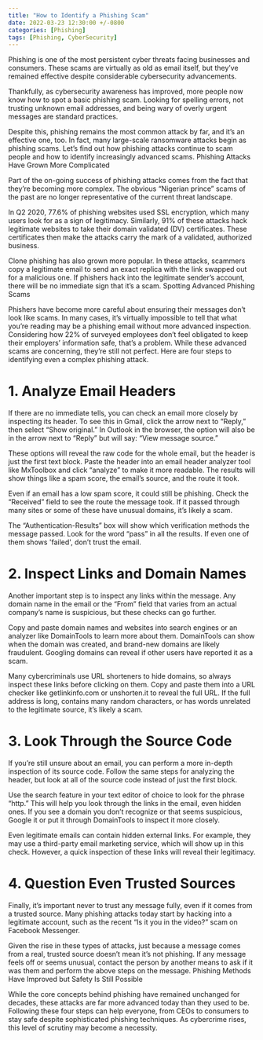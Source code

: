 ```yaml
---
title: "How to Identify a Phishing Scam"
date: 2022-03-23 12:30:00 +/-0800
categories: [Phishing]
tags: [Phishing, CyberSecurity]
---
```


Phishing is one of the most persistent cyber threats facing businesses and consumers. These scams are virtually as old as email itself, but they’ve remained effective despite considerable cybersecurity advancements.  

Thankfully, as cybersecurity awareness has improved, more people now know how to spot a basic phishing scam. Looking for spelling errors, not trusting unknown email addresses, and being wary of overly urgent messages are standard practices.  

Despite this, phishing remains the most common attack by far, and it’s an effective one, too. In fact, many large-scale ransomware attacks begin as phishing scams. Let’s find out how phishing attacks continue to scam people and how to identify increasingly advanced scams.
Phishing Attacks Have Grown More Complicated

Part of the on-going success of phishing attacks comes from the fact that they’re becoming more complex. The obvious “Nigerian prince” scams of the past are no longer representative of the current threat landscape.

In Q2 2020, 77.6% of phishing websites used SSL encryption, which many users look for as a sign of legitimacy. Similarly, 91% of these attacks hack legitimate websites to take their domain validated (DV) certificates. These certificates then make the attacks carry the mark of a validated, authorized business.

 Clone phishing has also grown more popular. In these attacks, scammers copy a legitimate email to send an exact replica with the link swapped out for a malicious one. If phishers hack into the legitimate sender’s account, there will be no immediate sign that it’s a scam.
Spotting Advanced Phishing Scams

Phishers have become more careful about ensuring their messages don’t look like scams. In many cases, it’s virtually impossible to tell that what you’re reading may be a phishing email without more advanced inspection. Considering how 22% of surveyed employees don’t feel obligated to keep their employers’ information safe, that’s a problem.
While these advanced scams are concerning, they’re still not perfect. Here are four steps to identifying even a complex phishing attack.

# 1. Analyze Email Headers

If there are no immediate tells, you can check an email more closely by inspecting its header. To see this in Gmail, click the arrow next to “Reply,” then select “Show original.” In Outlook in the browser, the option will also be in the arrow next to “Reply” but will say: “View message source.”

These options will reveal the raw code for the whole email, but the header is just the first text block. Paste the header into an email header analyzer tool like MxToolbox and click “analyze” to make it more readable. The results will show things like a spam score, the email’s source, and the route it took.

Even if an email has a low spam score, it could still be phishing. Check the “Received” field to see the route the message took. If it passed through many sites or some of these have unusual domains, it’s likely a scam.

The “Authentication-Results” box will show which verification methods the message passed. Look for the word “pass” in all the results. If even one of them shows 'failed', don’t trust the email.

# 2. Inspect Links and Domain Names

Another important step is to inspect any links within the message. Any domain name in the email or the “From” field that varies from an actual company’s name is suspicious, but these checks can go further.

Copy and paste domain names and websites into search engines or an analyzer like DomainTools to learn more about them. DomainTools can show when the domain was created, and brand-new domains are likely fraudulent. Googling domains can reveal if other users have reported it as a scam.

Many cybercriminals use URL shorteners to hide domains, so always inspect these links before clicking on them. Copy and paste them into a URL checker like getlinkinfo.com or unshorten.it to reveal the full URL. If the full address is long, contains many random characters, or has words unrelated to the legitimate source, it’s likely a scam.
# 3. Look Through the Source Code

If you’re still unsure about an email, you can perform a more in-depth inspection of its source code. Follow the same steps for analyzing the header, but look at all of the source code instead of just the first block.

Use the search feature in your text editor of choice to look for the phrase “http.” This will help you look through the links in the email, even hidden ones. If you see a domain you don’t recognize or that seems suspicious, Google it or put it through DomainTools to inspect it more closely.

Even legitimate emails can contain hidden external links. For example, they may use a third-party email marketing service, which will show up in this check. However, a quick inspection of these links will reveal their legitimacy.
# 4. Question Even Trusted Sources

Finally, it’s important never to trust any message fully, even if it comes from a trusted source. Many phishing attacks today start by hacking into a legitimate account, such as the recent “Is it you in the video?” scam on Facebook Messenger.

Given the rise in these types of attacks, just because a message comes from a real, trusted source doesn’t mean it’s not phishing. If any message feels off or seems unusual, contact the person by another means to ask if it was them and perform the above steps on the message.
Phishing Methods Have Improved but Safety Is Still Possible

While the core concepts behind phishing have remained unchanged for decades, these attacks are far more advanced today than they used to be. Following these four steps can help everyone, from CEOs to consumers to stay safe despite sophisticated phishing techniques. As cybercrime rises, this level of scrutiny may become a necessity.